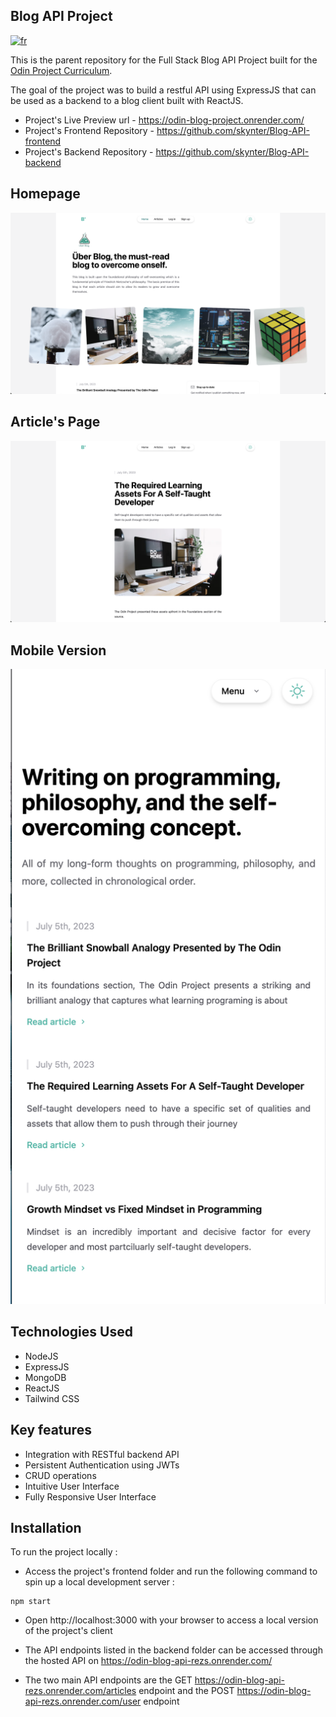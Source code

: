 ## Blog API Project

[![fr](https://img.shields.io/badge/lang-fr-blue)](README.fr.md)

This is the parent repository for the Full Stack Blog API Project built for the [Odin Project Curriculum](https://www.theodinproject.com/lessons/nodejs-blog-api).

The goal of the project was to build a restful API using ExpressJS that can be used as a backend to a blog client built with ReactJS.

- Project's Live Preview url - https://odin-blog-project.onrender.com/
- Project's Frontend Repository - https://github.com/skynter/Blog-API-frontend
- Project's Backend Repository - https://github.com/skynter/Blog-API-backend

## Homepage

![Homepage Screenshot](/screenshots//Homepage-screenshot.png)

## Article's Page

![Article's Page Screenshot](/screenshots//Article-screenshot.png)

## Mobile Version

![Mobile Version Screenshot](/screenshots/Mobile-Version%20screenshot.png)

## Technologies Used

- NodeJS
- ExpressJS
- MongoDB
- ReactJS
- Tailwind CSS

## Key features

- Integration with RESTful backend API
- Persistent Authentication using JWTs
- CRUD operations
- Intuitive User Interface
- Fully Responsive User Interface

## Installation

To run the project locally :

- Access the project's frontend folder and run the following command to spin up a local development server :

```
npm start
```

- Open http://localhost:3000 with your browser to access a local version of the project's client
- The API endpoints listed in the backend folder can be accessed through the hosted API on https://odin-blog-api-rezs.onrender.com/

- The two main API endpoints are the GET https://odin-blog-api-rezs.onrender.com/articles endpoint and the POST https://odin-blog-api-rezs.onrender.com/user endpoint
